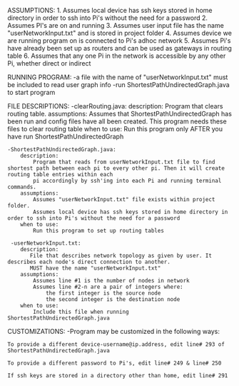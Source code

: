 ASSUMPTIONS:
    1. Assumes local device has ssh keys stored in home directory in order to ssh into Pi's without the need for a password
    2. Assumes PI's are on and running 
    3. Assumes user input file has the name "userNetworkInput.txt" and is stored in project folder
    4. Assumes device we are running program on is connected to Pi's adhoc network
    5. Assumes Pi's have already been set up as routers and can be used as gateways in routing table
    6. Assumes that any one Pi in the network is accessible by any other Pi, whether direct or indirect
    

RUNNING PROGRAM:
    -a file with the name of "userNetworkInput.txt" must be included to read user graph info
    -run ShortestPathUndirectedGraph.java to start program


FILE DESCRIPTIONS: 
    -clearRouting.java: 
        description:
            Program that clears routing table. 
        assumptions:
            Assumes that ShortestPathUndirectedGraph has been run and config files have all been created. This program needs these files to clear routing table
        when to use:
            Run this program only AFTER you have run ShortestPathUndirectedGraph

    -ShortestPathUndirectedGraph.java: 
        description:
            Program that reads from userNetworkInput.txt file to find shortest path between each pi to every other pi. Then it will create routing table entries within each
            pi accordingly by ssh'ing into each Pi and running terminal commands.  
        assumptions:
            Assumes "userNetworkInput.txt" file exists within project folder.
            Assumes local device has ssh keys stored in home directory in order to ssh into Pi's without the need for a password
        when to use:
            Run this program to set up routing tables

     -userNetworkInput.txt: 
        description:
           File that describes network topology as given by user. It describes each node's direct connection to another.
           MUST have the name "userNetworkInput.txt"
        assumptions:
            Assumes line #1 is the number of nodes in network 
            Assumes line #2-n are a pair of integers where: 
                the first integer is the source node
                the second integer is the destination node
        when to use:
            Include this file when running ShortestPathUndirectedGraph.java

CUSTOMIZATIONS: 
    -Program may be customized in the following ways: 

    To provide a different device-username@ip.address, edit line# 293 of ShortestPathUndirectedGraph.java

    To provide a different password to Pi's, edit line# 249 & line# 250

    If ssh keys are stored in a directory other than home, edit line# 291
        

